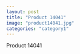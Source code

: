 ```yaml
---
layout: post
title: "Product 14041"
image: "product14041.jpg"
categories: "category1"
---
```

Product 14041
